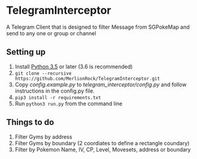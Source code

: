 # TelegramInterceptor
A Telegram Client that is designed to filter Message from SGPokeMap and send to any one or group or channel

## Setting up
1. Install [Python 3.5](https://www.python.org/downloads/) or later (3.6 is recommended)
2. `git clone --recursive https://github.com/MerlionRock/TelegramInterceptor.git`
3. Copy *config.example.py* to *telegram_interceptor/config.py* and follow instructions in the config.py file.
4. `pip3 install -r requirements.txt`
5. Run `python3 run.py` from the command line

## Things to do
1. Filter Gyms by address
2. Filter Gyms by boundary (2 coordiates to define a rectangle coundary)
3. Filter by Pokemon Name, IV, CP, Level, Movesets, address or boundary
